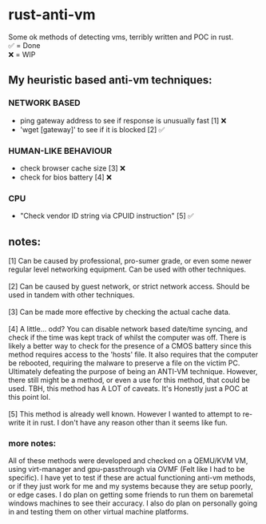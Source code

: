 # rust-anti-vm
Some ok methods of detecting vms, terribly written and POC in rust. <br/>
✅ = Done <br/>
❌ = WIP

## My heuristic based anti-vm techniques:
### NETWORK BASED
- ping gateway address to see if response is unusually fast [1] ❌
- 'wget [gateway]' to see if it is blocked [2] ✅

### HUMAN-LIKE BEHAVIOUR
- check browser cache size [3] ❌
- check for bios battery [4] ❌

### CPU
- "Check vendor ID string via CPUID instruction" [5]  ✅

## notes:
[1] Can be caused by professional, pro-sumer grade, or even some newer regular level networking equipment. Can be used with other techniques. <br/><br/>
[2] Can be caused by guest network, or strict network access. Should be used in tandem with other techniques. <br/><br/>
[3] Can be made more effective by checking the actual cache data. <br/><br/>
[4] A little... odd? You can disable network based date/time syncing, and check if the time was kept track of whilst the computer was off.
	There is likely a better way to check for the presence of a CMOS battery since this method requires access to the 'hosts' file. It
	also requires that the computer be rebooted, requiring the malware to preserve a file on the victim PC. Ultimately defeating the
	purpose of being an ANTI-VM technique. However, there still might be a method, or even a use for this method, that could be used.
	TBH, this method has A LOT of caveats. It's Honestly just a POC at this point lol. <br/><br/>
[5] This method is already well known. However I wanted to attempt to re-write it in rust. I don't have any reason other than it seems like fun. <br/>


### more notes:
All of these methods were developed and checked on a QEMU/KVM VM, using virt-manager and gpu-passthrough via OVMF (Felt like I had to be specific).
I have yet to test if these are actual functioning anti-vm methods, or if they just work for me and my systems because they are setup poorly, or edge
cases. I do plan on getting some friends to run them on baremetal windows machines to see their accuracy. I also do plan on personally going in and
testing them on other virtual machine platforms.
